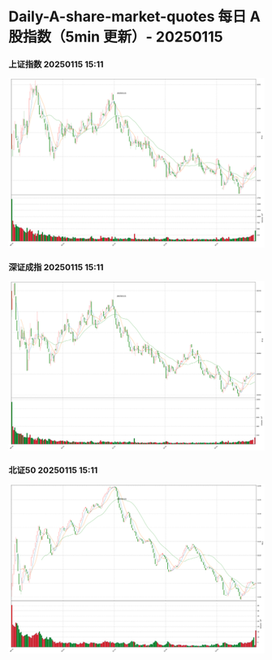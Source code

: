 
# Daily-A-share-market-quotes 每日 A 股指数（5min 更新）- 20250115

### 上证指数 20250115 15:11
![](./fig/2025/1/20250115-sh000001.png)

### 深证成指 20250115 15:11
![](./fig/2025/1/20250115-sz399001.png)

### 北证50 20250115 15:11
![](./fig/2025/1/20250115-bj899050.png)
